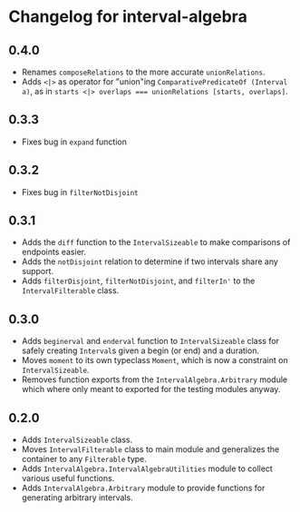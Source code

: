 # Changelog for interval-algebra

## 0.4.0

* Renames `composeRelations` to the more accurate `unionRelations`. 
* Adds `<|>` as operator for "union"ing `ComparativePredicateOf (Interval a)`, as in `starts <|> overlaps === unionRelations [starts, overlaps]`.

## 0.3.3

* Fixes bug in `expand` function

## 0.3.2

* Fixes bug in `filterNotDisjoint`

## 0.3.1

* Adds the `diff` function to the `IntervalSizeable` to make comparisons of endpoints easier.
* Adds the `notDisjoint` relation to determine if two intervals share any support.
* Adds `filterDisjoint`, `filterNotDisjoint`, and `filterIn'` to the `IntervalFilterable` class.

## 0.3.0

* Adds `beginerval` and `enderval` function to `IntervalSizeable` class for safely creating `Interval`s given a begin (or end) and a duration.
* Moves `moment` to its own typeclass `Moment`, which is now a constraint on `IntervalSizeable`.
* Removes function exports from the `IntervalAlgebra.Arbitrary` module which where only meant to exported for the testing modules anyway.

## 0.2.0

* Adds `IntervalSizeable` class.
* Moves `IntervalFilterable` class to main module and generalizes the container to any `Filterable` type.
* Adds `IntervalAlgebra.IntervalAlgebraUtilities` module to collect various useful functions.
* Adds `IntervalAlgebra.Arbitrary` module to provide functions for generating arbitrary intervals.
